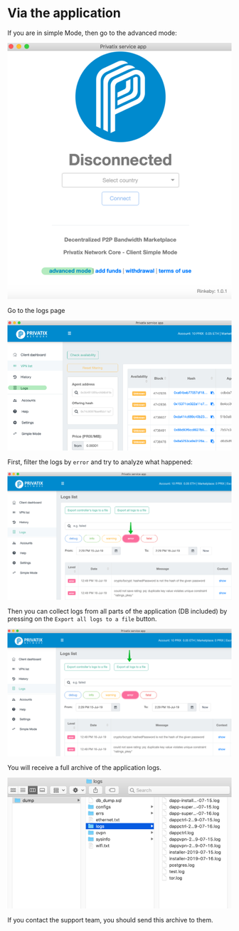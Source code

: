 # Via the application

If you are in simple Mode, then go to the advanced mode:

![](../../.gitbook/assets/image%20%2816%29.png)

Go to the logs page

![](../../.gitbook/assets/image%20%289%29.png)

First, filter the logs by `error` and try to analyze what happened:

![](../../.gitbook/assets/image%20%2825%29.png)

Then you can collect logs from all parts of the application \(DB included\) by pressing on the `Export all logs to a file` button.

![](../../.gitbook/assets/image%20%2820%29.png)

You will receive a full archive of the application logs. 

![](../../.gitbook/assets/image%20%287%29.png)

If you contact the support team, you should send this archive to them.



